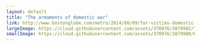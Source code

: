 ```yaml
---
layout: default
title: "The armaments of domestic war"
link: http://www.bostonglobe.com/metro/2014/08/09/for-victims-domestic-violence-each-day-carries-danger/3NBK4TZqLMWq0vLWYXAl6H/story.html
largeImage: https://cloud.githubusercontent.com/assets/370976/3879982/71c78fde-217e-11e4-8678-d249ecd89028.png
smallImage: https://cloud.githubusercontent.com/assets/370976/3879980/6c2f2488-217e-11e4-84d6-f9e89dd62d1a.jpg
---
```

